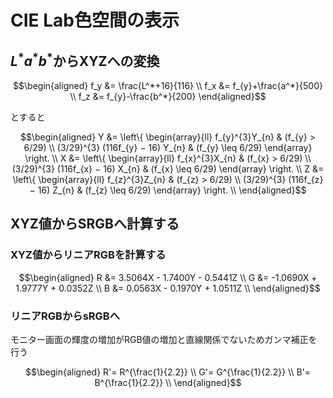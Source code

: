 # CIE Lab色空間の表示

## $`L^*a^*b^*`$からXYZへの変換
```math
\begin{aligned}
f_y &= \frac{L^*+16}{116} \\
f_x &= f_{y}+\frac{a^*}{500} \\
f_z &= f_{y}-\frac{b^*}{200}
\end{aligned}
```
とすると
```math
\begin{aligned}
 Y &= \left\{ \begin{array}{ll}
  f_{y}^{3}Y_{n} & (f_{y} > 6/29) \\
  (3/29)^{3} (116f_{y} − 16) Y_{n} & (f_{y} \leq 6/29) 
 \end{array} \right. \\
 X &= \left\{ \begin{array}{ll}
  f_{x}^{3}X_{n} & (f_{x} > 6/29) \\
  (3/29)^{3} (116f_{x} − 16) X_{n} & (f_{x} \leq 6/29)
 \end{array} \right. \\
  Z &= \left\{ \begin{array}{ll}
  f_{z}^{3}Z_{n} & (f_{z} > 6/29) \\
  (3/29)^{3} (116f_{z} − 16) Z_{n} & (f_{z} \leq 6/29)
 \end{array} \right. \\
\end{aligned}
```
## XYZ値からSRGBへ計算する
### XYZ値からリニアRGBを計算する
```math
\begin{aligned}
R &= 3.5064X - 1.7400Y - 0.5441Z  \\
G &= -1.0690X + 1.9777Y + 0.0352Z \\ 
B &= 0.0563X - 0.1970Y + 1.0511Z \\
\end{aligned}
```
### リニアRGBからsRGBへ
モニター画面の輝度の増加がRGB値の増加と直線関係でないためガンマ補正を行う
```math
\begin{aligned}
R'= R^{\frac{1}{2.2}} \\
G'= G^{\frac{1}{2.2}} \\
B'= B^{\frac{1}{2.2}} \\
\end{aligned}
```
